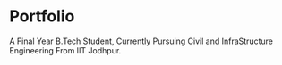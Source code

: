 # Portfolio

A Final Year B.Tech Student, Currently Pursuing Civil and InfraStructure Engineering From IIT Jodhpur.
